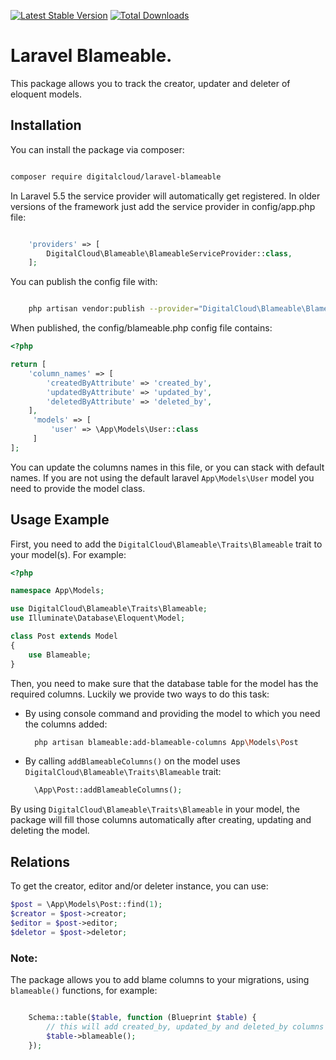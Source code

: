 [![Latest Stable Version](https://poser.pugx.org/digitalcloud/laravel-blameable/v/stable)](https://packagist.org/packages/digitalcloud/laravel-blameable)
[![Total Downloads](https://poser.pugx.org/digitalcloud/laravel-blameable/downloads)](https://packagist.org/packages/digitalcloud/laravel-blameable)

# Laravel Blameable.

This package allows you to track the creator, updater and deleter of eloquent models.

## Installation

You can install the package via composer:

```bash

composer require digitalcloud/laravel-blameable

```

In Laravel 5.5 the service provider will automatically get registered. In older versions of the framework just add the service provider in config/app.php file:

```php

    'providers' => [
        DigitalCloud\Blameable\BlameableServiceProvider::class,
    ];

```


You can publish the config file with:

```bash

    php artisan vendor:publish --provider="DigitalCloud\Blameable\BlameableServiceProvider" --tag="config"

```

When published, the config/blameable.php config file contains:

```php
<?php

return [
    'column_names' => [
        'createdByAttribute' => 'created_by',
        'updatedByAttribute' => 'updated_by',
        'deletedByAttribute' => 'deleted_by',
    ],
     'models' => [
         'user' => \App\Models\User::class
     ]
];

```

You can update the columns names in this file, or you can stack with default names.
If you are not using the default laravel `App\Models\User` model you need to provide the model class.


## Usage Example

First, you need to add the `DigitalCloud\Blameable\Traits\Blameable` trait to your model(s). For example:

```php
<?php

namespace App\Models;

use DigitalCloud\Blameable\Traits\Blameable;
use Illuminate\Database\Eloquent\Model;

class Post extends Model
{
    use Blameable;
}

```

Then, you need to make sure that the database table for the model has the required columns. Luckily we provide two ways to do this task:

* By using console command and providing the model to which you need the columns added:

    ```bash
      php artisan blameable:add-blameable-columns App\Models\Post
    ```
    
* By calling `addBlameableColumns()` on the model uses `DigitalCloud\Blameable\Traits\Blameable` trait:

    ```php
      \App\Post::addBlameableColumns();
    ```

By using `DigitalCloud\Blameable\Traits\Blameable` in your model, the package will fill those columns automatically after creating, updating and deleting the model.

## Relations

To get the creator, editor and/or deleter instance, you can use:

```php
$post = \App\Models\Post::find(1);
$creator = $post->creator;
$editor = $post->editor;
$deletor = $post->deletor;
```

### Note:

The package allows you to add blame columns to your migrations, using `blameable()` functions, for example:

```php

    Schema::table($table, function (Blueprint $table) {
        // this will add created_by, updated_by and deleted_by columns on your table.
        $table->blameable();
    });
            
``` 

